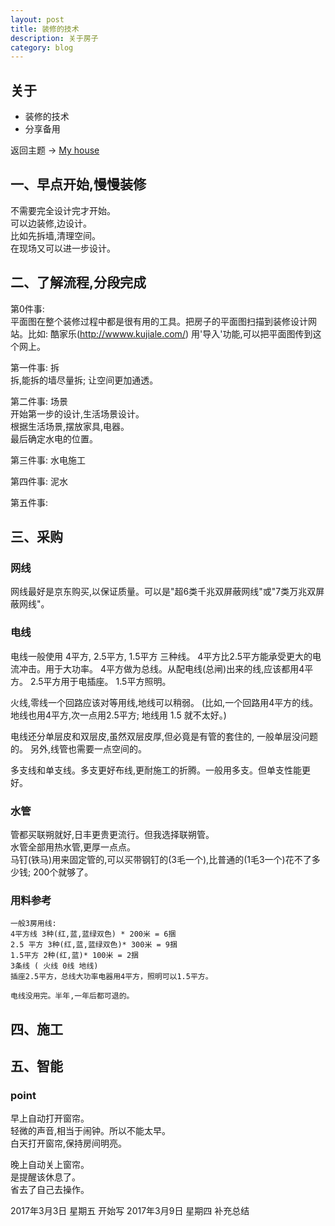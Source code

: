 ```yaml
---
layout: post
title: 装修的技术
description: 关于房子
category: blog
---
```



## 关于

- 装修的技术
- 分享备用

返回主题 → [My house](http://linfeng365.com/blog/house.html)



## 一、早点开始,慢慢装修

不需要完全设计完才开始。   
可以边装修,边设计。  
比如先拆墙,清理空间。  
在现场又可以进一步设计。  


## 二、了解流程,分段完成


第0件事:  
平面图在整个装修过程中都是很有用的工具。把房子的平面图扫描到装修设计网站。比如: 酷家乐(http://wwww.kujiale.com/) 用'导入'功能,可以把平面图传到这个网上。

第一件事: 拆  
拆,能拆的墙尽量拆; 让空间更加通透。

第二件事: 场景  
开始第一步的设计,生活场景设计。  
根据生活场景,摆放家具,电器。  
最后确定水电的位置。  

第三件事: 水电施工  

   
第四件事: 泥水  

第五件事:   



## 三、采购

### 网线  
网线最好是京东购买,以保证质量。可以是"超6类千兆双屏蔽网线"或"7类万兆双屏蔽网线"。

### 电线  
电线一般使用 4平方, 2.5平方, 1.5平方 三种线。
4平方比2.5平方能承受更大的电流冲击。用于大功率。
4平方做为总线。从配电线(总闸)出来的线,应该都用4平方。
2.5平方用于电插座。
1.5平方照明。

火线,零线一个回路应该对等用线,地线可以稍弱。
(比如,一个回路用4平方的线。地线也用4平方,次一点用2.5平方; 地线用 1.5 就不太好。)

电线还分单层皮和双层皮,虽然双层皮厚,但必竟是有管的套住的, 一般单层没问题的。
另外,线管也需要一点空间的。

多支线和单支线。多支更好布线,更耐施工的折腾。一般用多支。但单支性能更好。

### 水管  
管都买联朔就好,日丰更贵更流行。但我选择联朔管。  
水管全部用热水管,更厚一点点。  
马钉(铁马)用来固定管的,可以买带钢钉的(3毛一个),比普通的(1毛3一个)花不了多少钱; 200个就够了。   


### 用料参考  
```
一般3房用线:
4平方线 3种(红,蓝,蓝绿双色) * 200米 = 6捆
2.5 平方 3种(红,蓝,蓝绿双色)* 300米 = 9捆
1.5平方 2种(红,蓝)* 100米 = 2捆
3条线 ( 火线 0线 地线)
插座2.5平方，总线大功率电器用4平方，照明可以1.5平方。

电线没用完。半年,一年后都可退的。
```

## 四、施工


## 五、智能

### point

早上自动打开窗帘。  
 轻微的声音,相当于闹钟。所以不能太早。  
 白天打开窗帘,保持房间明亮。  

晚上自动关上窗帘。  
 是提醒该休息了。  
 省去了自己去操作。   

2017年3月3日 星期五 开始写
2017年3月9日 星期四 补充总结
